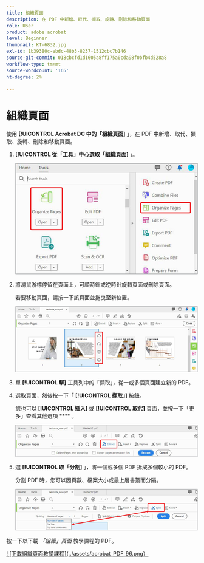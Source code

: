 ```yaml
---
title: 組織頁面
description: 在 PDF 中新增、取代、擷取、旋轉、刪除和移動頁面
role: User
product: adobe acrobat
level: Beginner
thumbnail: KT-6832.jpg
exl-id: 1b39380c-ebdc-48b3-8237-1512cbc7b146
source-git-commit: 018cbcfd1d1605a8ff175a0cda98f0bfb4d528a8
workflow-type: tm+mt
source-wordcount: '165'
ht-degree: 2%

---
```


# 組織頁面

使用 **[!UICONTROL Acrobat DC 中的「組織頁面]** 」，在 PDF 中新增、取代、擷取、旋轉、刪除和移動頁面。

1. **[!UICONTROL 從「工具」中心選取「組織頁面]**  」。

   ![組織步驟 1](../assets/Organize_1.png)

1. 將滑鼠游標停留在頁面上，可順時針或逆時針旋轉頁面或刪除頁面。

   若要移動頁面，請按一下該頁面並拖曳至新位置。

   ![組織步驟 2](../assets/Organize_2.png)

1. 單 **[!UICONTROL 擊]** 工具列中的「擷取」，從一或多個頁面建立新的 PDF。

1. 選取頁面，然後按一下「 **[!UICONTROL 擷取」]** 按鈕。

   您也可以 **[!UICONTROL 插入]** 或 **[!UICONTROL 取代]** 頁面，並按一下「更多」查看其他選項 **** 。

   ![組織步驟 4](../assets/Organize_3.png)

1. 選 **[!UICONTROL 取「分割]** 」，將一個或多個 PDF 拆成多個較小的 PDF。

   分割 PDF 時，您可以因頁數、檔案大小或最上層書簽而分隔。

   ![掃描步驟 5](../assets/Organize_4.png)

按一下以下載 *「組織」頁面* 教學課程的 PDF。

[! [下載組織頁面教學課程](../assets/acrobat_PDF_96.png）](../assets/AcrobatDCOrganize.pdf)

